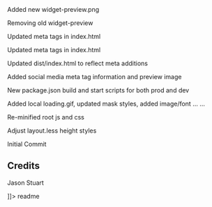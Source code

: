 <snippet>
  <content><![CDATA[
# ${1:React Weather Widget with Redux}
## Installation
For Dev:  clone https://github.com/cvent-jstuart/react-weather-widget.git & run npm install
## Usage
Widget can be viewed directly from ./dist/index.html
## Contributing
1. Fork it!
2. Create your feature branch: `git checkout -b my-new-feature`
3. Commit your changes: `git commit -am 'Add some feature'`
4. Push to the branch: `git push origin my-new-feature`
5. Submit a pull request
## History
Added new weather-widget-preview, Removed widget-preview

Added new widget-preview.png

Removing old widget-preview

Updated meta tags in index.html

Updated meta tags in index.html

Updated dist/index.html to reflect meta additions

Added social media meta tag information and preview image

New package.json build and start scripts for both prod and dev

Added local loading.gif, updated mask styles, added image/font … …

Re-minified root js and css

Adjust layout.less height styles

Initial Commit
## Credits
Jason Stuart

]]></content>
  <tabTrigger>readme</tabTrigger>
</snippet>
